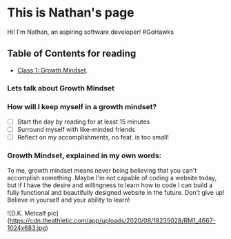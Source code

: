 # This is Nathan's page
Hi! I'm Nathan, an aspiring software developer! #GoHawks

## Table of Contents for reading
- [Class 1: Growth Mindset](https://growthmindset.org/).

### Lets talk about Growth Mindset

### How will I keep myself in a growth mindset?

- [ ] Start the day by reading for at least 15 minutes
- [ ] Surround myself with like-minded friends
- [ ] Reflect on my accomplishments, no feat. is too small!

### Growth Mindset, explained in my own words:

To me, growth mindset means never being believing that you can't accomplish something. Maybe I'm not capable of coding a website today, but if I have the desire and willingness to learn how to code I can build a fully functional and beautifully designed website in the future. Don't give up! Believe in yourself and your ability to learn!

![D.K. Metcalf pic] (https://cdn.theathletic.com/app/uploads/2020/08/18235028/RM1_4667-1024x683.jpg)


